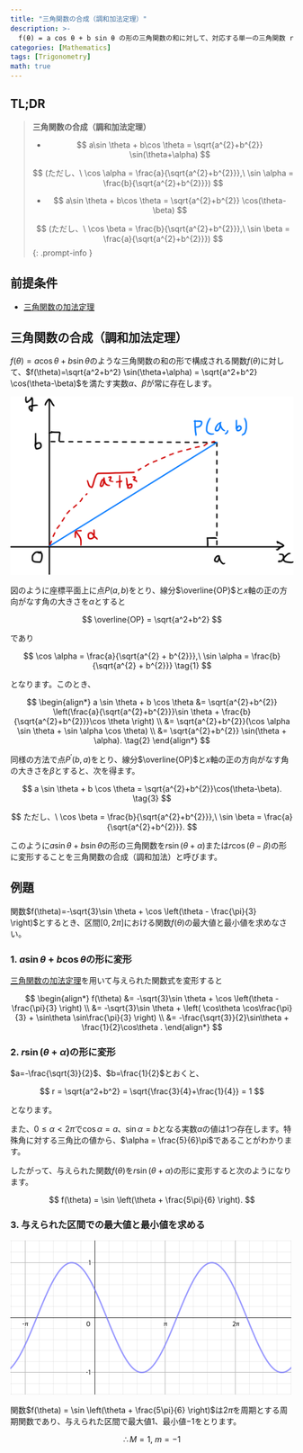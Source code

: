```yaml
---
title: "三角関数の合成（調和加法定理）"
description: >-
  f(θ) = a cos θ + b sin θ の形の三角関数の和に対して、対応する単一の三角関数 r sin(θ+α) または r cos(θ-β) を求める方法を学びます。
categories: [Mathematics]
tags: [Trigonometry]
math: true
---
```


## TL;DR
> **三角関数の合成（調和加法定理）**
>
> - $$ a\sin \theta + b\cos \theta = \sqrt{a^{2}+b^{2}} \sin(\theta+\alpha) $$
>
> $$ (ただし、\ \cos \alpha = \frac{a}{\sqrt{a^{2}+b^{2}}},\ \sin \alpha = \frac{b}{\sqrt{a^{2}+b^{2}}}) $$
>
> - $$ a\sin \theta + b\cos \theta = \sqrt{a^{2}+b^{2}} \cos(\theta-\beta) $$
>
> $$ (ただし、\ \cos \beta = \frac{b}{\sqrt{a^{2}+b^{2}}},\ \sin \beta = \frac{a}{\sqrt{a^{2}+b^{2}}}) $$
{: .prompt-info }

## 前提条件
- [三角関数の加法定理](/posts/trigonometric-addition-formulas)

## 三角関数の合成（調和加法定理）
$f(\theta) = a \cos \theta + b \sin \theta$のような三角関数の和の形で構成される関数$f(\theta)$に対して、$f(\theta)=\sqrt{a^2+b^2} \sin(\theta+\alpha) = \sqrt{a^2+b^2} \cos(\theta-\beta)$を満たす実数$\alpha$、$\beta$が常に存在します。

![調和加法定理の幾何学的導出](/assets/img/trigonometry/harmonic-addition.png)

図のように座標平面上に点$P(a,b)$をとり、線分$\overline{OP}$と$x$軸の正の方向がなす角の大きさを$\alpha$とすると

$$ \overline{OP} = \sqrt{a^2+b^2} $$

であり

$$ \cos \alpha = \frac{a}{\sqrt{a^{2} + b^{2}}},\ \sin \alpha = \frac{b}{\sqrt{a^{2} + b^{2}}} \tag{1} $$

となります。このとき、

$$ \begin{align*}
a \sin \theta + b \cos \theta &= \sqrt{a^{2}+b^{2}} \left(\frac{a}{\sqrt{a^{2}+b^{2}}}\sin \theta + \frac{b}{\sqrt{a^{2}+b^{2}}}\cos \theta \right) \\
&= \sqrt{a^{2}+b^{2}}(\cos \alpha \sin \theta + \sin \alpha \cos \theta) \\
&= \sqrt{a^{2}+b^{2}} \sin(\theta + \alpha). \tag{2}
\end{align*} $$

同様の方法で点$P^{\prime}(b,a)$をとり、線分$\overline{OP}$と$x$軸の正の方向がなす角の大きさを$\beta$とすると、次を得ます。

$$ a \sin \theta + b \cos \theta = \sqrt{a^{2}+b^{2}}\cos(\theta-\beta). \tag{3} $$

$$ ただし、\ \cos \beta = \frac{b}{\sqrt{a^{2}+b^{2}}},\ \sin \beta = \frac{a}{\sqrt{a^{2}+b^{2}}}. $$

このように$a \sin \theta + b \sin \theta$の形の三角関数を$r\sin(\theta+\alpha)$または$r\cos(\theta-\beta)$の形に変形することを三角関数の合成（調和加法）と呼びます。

## 例題
関数$f(\theta)=-\sqrt{3}\sin \theta + \cos \left(\theta - \frac{\pi}{3} \right)$とするとき、区間$[0, 2\pi]$における関数$f(\theta)$の最大値と最小値を求めなさい。

### 1. $a\sin\theta + b\cos\theta$の形に変形
[三角関数の加法定理](/posts/trigonometric-addition-formulas)を用いて与えられた関数式を変形すると

$$ \begin{align*}
f(\theta) &= -\sqrt{3}\sin \theta + \cos \left(\theta - \frac{\pi}{3} \right) \\
&= -\sqrt{3}\sin \theta + \left( \cos\theta \cos\frac{\pi}{3} + \sin\theta \sin\frac{\pi}{3} \right) \\
&= -\frac{\sqrt{3}}{2}\sin\theta + \frac{1}{2}\cos\theta .
\end{align*} $$

### 2. $r\sin(\theta+\alpha)$の形に変形
$a=-\frac{\sqrt{3}}{2}$、$b=\frac{1}{2}$とおくと、

$$ r = \sqrt{a^2+b^2} = \sqrt{\frac{3}{4}+\frac{1}{4}} = 1 $$

となります。

また、$0 \leq \alpha<2\pi$で$\cos\alpha = a$、$\sin\alpha = b$となる実数$\alpha$の値は1つ存在します。特殊角に対する三角比の値から、$\alpha = \frac{5}{6}\pi$であることがわかります。

したがって、与えられた関数$f(\theta)$を$r\sin(\theta+\alpha)$の形に変形すると次のようになります。

$$ f(\theta) = \sin \left(\theta + \frac{5\pi}{6} \right). $$

### 3. 与えられた区間での最大値と最小値を求める
![与えられた関数のグラフ](/assets/img/trigonometry/harmonic-addition-ex-graph.png)

関数$f(\theta) = \sin \left(\theta + \frac{5\pi}{6} \right)$は$2\pi$を周期とする周期関数であり、与えられた区間で最大値$1$、最小値$-1$をとります。

$$ \therefore M=1,\ m=-1$$